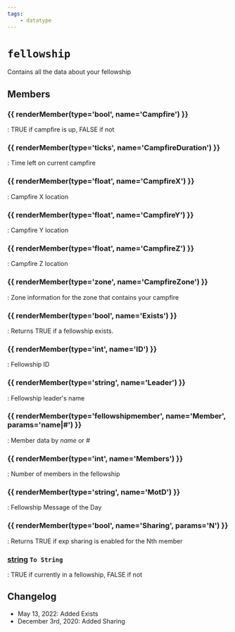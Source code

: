 ```yaml
---
tags:
    - datatype
---
```

# `fellowship`

Contains all the data about your fellowship

## Members

### {{ renderMember(type='bool', name='Campfire') }}

:   TRUE if campfire is up, FALSE if not

### {{ renderMember(type='ticks', name='CampfireDuration') }}

:   Time left on current campfire

### {{ renderMember(type='float', name='CampfireX') }}

:   Campfire X location

### {{ renderMember(type='float', name='CampfireY') }}

:   Campfire Y location

### {{ renderMember(type='float', name='CampfireZ') }}

:   Campfire Z location

### {{ renderMember(type='zone', name='CampfireZone') }}

:   Zone information for the zone that contains your campfire

### {{ renderMember(type='bool', name='Exists') }}

:   Returns TRUE if a fellowship exists.

### {{ renderMember(type='int', name='ID') }}

:   Fellowship ID

### {{ renderMember(type='string', name='Leader') }}

:   Fellowship leader's name

### {{ renderMember(type='fellowshipmember', name='Member', params='name|#') }}

:   Member data by _name_ or _#_

### {{ renderMember(type='int', name='Members') }}

:   Number of members in the fellowship

### {{ renderMember(type='string', name='MotD') }}

:   Fellowship Message of the Day

### {{ renderMember(type='bool', name='Sharing', params='N') }}

:   Returns TRUE if exp sharing is enabled for the Nth member

### [string][string] `To String`

:   TRUE if currently in a fellowship, FALSE if not



## Changelog

* May 13, 2022: Added Exists
* December 3rd, 2020: Added Sharing

[bool]: datatype-bool.md
[fellowshipmember]: datatype-fellowshipmember.md
[float]: datatype-float.md
[int]: datatype-int.md
[string]: datatype-string.md
[ticks]: datatype-ticks.md
[zone]: datatype-zone.md
